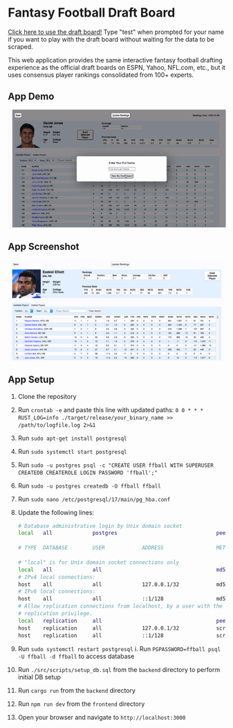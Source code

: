 # Fantasy Football Draft Board

[Click here to use the draft board!](http://54.162.53.255/) Type "test" when prompted for your name if you want to play with the draft board without waiting for the data to be scraped.

This web application provides the same interactive fantasy football drafting experience as the official draft boards on ESPN, Yahoo, NFL.com, etc., but it uses consensus player rankings consolidated from 100+ experts.

## App Demo

![Demo](frontend/src/static/img/fantasy_football_recording.gif)

## App Screenshot

![App Screenshot](frontend/src/static/img/app_pic.png)

## App Setup

1. Clone the repository
2. Run `crontab -e` and paste this line with updated paths: `0 0 * * * RUST_LOG=info ./target/release/your_binary_name >> /path/to/logfile.log 2>&1`
3. Run `sudo apt-get install postgresql`
4. Run `sudo systemctl start postgresql`
5. Run `sudo -u postgres psql -c "CREATE USER ffball WITH SUPERUSER CREATEDB CREATEROLE LOGIN PASSWORD 'ffball';"`
6. Run `sudo -u postgres createdb -O ffball ffball`
7. Run `sudo nano /etc/postgresql/17/main/pg_hba.conf`
8. Update the following lines:

   ```bash
   # Database administrative login by Unix domain socket
   local   all             postgres                                peer

   # TYPE  DATABASE        USER            ADDRESS                 METHOD

   # "local" is for Unix domain socket connections only
   local   all             all                                     md5
   # IPv4 local connections:
   host    all             all             127.0.0.1/32            md5
   # IPv6 local connections:
   host    all             all             ::1/128                 md5
   # Allow replication connections from localhost, by a user with the
   # replication privilege.
   local   replication     all                                     peer
   host    replication     all             127.0.0.1/32            scram-sha-256
   host    replication     all             ::1/128                 scram-sha-256
   ```

9. Run `sudo systemctl restart postgresql`
   i. Run `PGPASSWORD=ffball psql -U ffball -d ffball` to access database
10. Run `./src/scripts/setup_db.sql` from the `backend` directory to perform initial DB setup
11. Run `cargo run` from the `backend` directory
12. Run `npm run dev` from the `frontend` directory
13. Open your browser and navigate to `http://localhost:3000`
